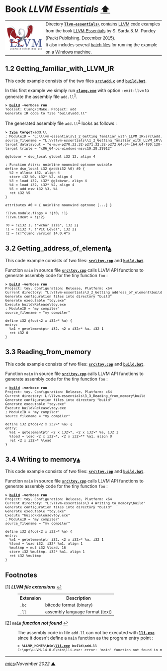 # <span id="top">Book <i>LLVM Essentials</i></span> <span style="size:30%;"><a href="../README.md">⬆</a></span>

<table style="font-family:Helvetica,Arial;font-size:14px;line-height:1.6;">
  <tr>
  <td style="border:0;padding:0 10px 0 0;min-width:120px;">
    <a href="https://llvm.org/" rel="external"><img src="../docs/images/llvm.png" width="120" alt="LLVM project"/></a>
  </td>
  <td style="border:0;padding:0;vertical-align:text-top;">
    Directory <a href="."><strong><code>llvm-essentials\</code></strong></a> contains <a href="https://llvm.org/img/LLVM-Logo-Derivative-1.png" rel="external" alt="LLVM">LLVM</a> code examples from the book <a href="https://www.packtpub.com/application-development/llvm-essentials" rel="external">LLVM Essentials</a> by S. Sarda &amp; M. Pandey (Packt Publishing, December 2015).<br/>
  It also includes several <a href="https://en.wikibooks.org/wiki/Windows_Batch_Scripting" rel="external">batch files</a> for running the example on a Windows machine.
  </td>
  </tr>
</table>

## <span id="1_2">1.2 Getting_familiar_with_LLVM_IR</span>

This code example consists of the two files [**`src\add.c`**](./1_2_Getting_familiar_with_LLVM_IR/src/add.c) and [**`build.bat`**](./1_2_Getting_familiar_with_LLVM_IR/build.bat).

In this first example we simply run [**`clang.exe`**][clang_cli] with option `-emit-llvm` to generate the assembly file `add.ll`<sup id="anchor_01">[1](#footnote_01)</sup>.

<pre style="font-size:80%;">
<b>&gt; <a href="./1_2_Getting_familiar_with_LLVM_IR/build.bat">build</a> -verbose run</b>
Toolset: Clang/CMake, Project: add
Generate IR code to file "build\add.ll"
</pre>

The generated assembly file `add.ll`<sup id="anchor_02">[2](#footnote_02)</sup> looks as follows :

<pre style="font-size:80%;">
<b>&gt; <a href="https://docs.microsoft.com/en-us/windows-server/administration/windows-commands/type">type</a> target\add.ll</b>
; ModuleID = 'L:\llvm-essentials\1_2_Getting_familiar_with_LLVM_IR\src\add.c'
source_filename = "L:\\llvm-essentials\\1_2_Getting_familiar_with_LLVM_IR\\src\\add.c"
target datalayout = "e-m:w-p270:32:32-p271:32:32-p272:64:64-i64:64-f80:128-n8:16:32:64-S128"
target triple = "x86_64-pc-windows-msvc19.28.29912"

@globvar = dso_local global i32 12, align 4

; Function Attrs: noinline nounwind optnone uwtable
define dso_local i32 @add(i32 %0) #0 {
  %2 = alloca i32, align 4
  store i32 %0, i32* %2, align 4
  %3 = load i32, i32* @globvar, align 4
  %4 = load i32, i32* %2, align 4
  %5 = add nsw i32 %3, %4
  ret i32 %5
}

attributes #0 = { noinline nounwind optnone [...] }

!llvm.module.flags = !{!0, !1}
!llvm.ident = !{!2}

!0 = !{i32 1, !"wchar_size", i32 2}
!1 = !{i32 7, !"PIC Level", i32 2}
!2 = !{!"clang version 14.0.4"}
</pre>

## <span id="3_2">3.2 Getting_address_of_element</span>[**&#x25B4;**](#top)

This code example consists of two files: [**`src\toy.cpp`**](./3_2_Getting_address_of_element/src/toy.cpp) and [**`build.bat`**](./3_2_Getting_address_of_element/build.bat).

Function `main` in source file [**`src\toy.cpp`**](./3_2_Getting_address_of_element/src/toy.cpp) calls LLVM API functions to generate assembly code for the tiny function `foo` :

<pre style="font-size:80%;">
<b>&gt; <a href="./3_2_Getting_address_of_element/build.bat">build</a> -verbose run</b>
Project: toy, Configuration: Release, Platform: x64
Current directory: "L:\llvm-essentials\3_2_Getting_address_of_element\build"
Generate configuration files into directory "build"
Generate executable "toy.exe"
Execute build\Release\toy.exe
; ModuleID = 'my compiler'
source_filename = "my compiler"

define i32 @foo(<2 x i32>* %a) {
entry:
  %a1 = getelementptr i32, <2 x i32>* %a, i32 1
  ret i32 0
}
</pre>

## <span id="3_3">3.3 Reading_from_memory</span>

This code example consists of two files: [**`src\toy.cpp`**](./3_3_Reading_from_memory/src/toy.cpp) and [**`build.bat`**](./3_3_Reading_from_memory/build.bat).

Function `main` in source file [**`src\toy.cpp`**](./3_3_Reading_from_memory/src/toy.cpp) calls LLVM API functions to generate assembly code for the tiny function `foo` :

<pre style="font-size:80%;">
<b>&gt; <a href="./3_3_Reading_from_memory/build.bat">build</a> -verbose run</b>
Project: toy, Configuration: Release, Platform: x64
Current directory: L:\llvm-essentials\3_3_Reading_from_memory\build
Generate configuration files into directory "build"
Generate executable "toy.exe"
Execute build\Release\toy.exe
; ModuleID = 'my compiler'
source_filename = "my compiler"

define i32 @foo(<2 x i32>* %a) {
entry:
  %a1 = getelementptr <2 x i32>*, <2 x i32>* %a, i32 1
  %load = load <2 x i32>*, <2 x i32>** %a1, align 8
  ret <2 x i32>* %load
}
</pre>

## <span id="3_4">3.4 Writing to memory</span>[**&#x25B4;**](#top)

This code example consists of two files: [**`src\toy.cpp`**](./3_4_Writing_to_memory/src/toy.cpp) and [**`build.bat`**](./3_4_Writing_to_memory/build.bat).

Function `main` in source file [**`src\toy.cpp`**](./3_4_Writing_to_memory/src/toy.cpp) calls LLVM API functions to generate assembly code for the tiny function `foo` :

<pre style="font-size:80%;">
<b>&gt; <a href="./3_4_Writing_to_memory/build.bat">build</a> -verbose run</b>
Project: toy, Configuration: Release, Platform: x64
Current directory: "L:\llvm-essentials\3_4_Writing_to_memory\build"
Generate configuration files into directory "build"
Generate executable "toy.exe"
Execute "build\Release\toy.exe"
; ModuleID = 'my compiler'
source_filename = "my compiler"

define i32 @foo(<2 x i32>* %a) {
entry:
  %a1 = getelementptr i32, <2 x i32>* %a, i32 1
  %load = load i32, i32* %a1, align 1
  %multmp = mul i32 %load, 16
  store i32 %multmp, i32* %a1, align 1
  ret i32 %multmp
}
</pre>

## <span id="footnotes">Footnotes</span>

<span id="footnote_01">[1]</span> ***LLVM file extensions*** [↩](#anchor_01)

<dl><dd>
<table>
<tr><th>Extension</th><th>Description</th></tr>
<tr><td><code>.bc</code></td><td>bitcode format (binary)</td></tr>
<tr><td><code>.ll</code></td><td>assembly language format (text)</td></tr>
</table>
</dd></dl>

<span id="footnote_02">[2]</span> **`main`** ***function not found*** [↩](#anchor_02)

<dl><dd>
The assembly code in file <code>add.ll</code> can not be executed with <a href="https://llvm.org/docs/CommandGuide/lli.html"><code><b>lli.exe</b></code></a> since it doesn't define a <code>main</code> function as the program entry point : 
</dd>
<dd>
<pre style="font-size:80%;">
<b>&gt; %LLVM_HOME%\bin\<a href="https://llvm.org/docs/CommandGuide/lli.html">lli.exe</a> build\add.ll</b>
C:\opt\LLVM-14.0.6\bin\lli.exe: error: 'main' function not found in module.
</pre>
</dd></dl>

***

*[mics](https://lampwww.epfl.ch/~michelou/)/November 2022* [**&#9650;**](#top)
<span id="bottom">&nbsp;</span>

<!-- hyperrefs -->

[clang_cli]: https://clang.llvm.org/docs/UsersManual.html#id13
